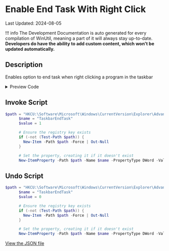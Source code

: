 # Enable End Task With Right Click

Last Updated: 2024-08-05


!!! info
     The Development Documentation is auto generated for every compilation of WinUtil, meaning a part of it will always stay up-to-date. **Developers do have the ability to add custom content, which won't be updated automatically.**
## Description

Enables option to end task when right clicking a program in the taskbar

<!-- BEGIN CUSTOM CONTENT -->

<!-- END CUSTOM CONTENT -->

<details>
<summary>Preview Code</summary>

```json
{
  "Content": "Enable End Task With Right Click",
  "Description": "Enables option to end task when right clicking a program in the taskbar",
  "category": "Essential Tweaks",
  "panel": "1",
  "Order": "a006_",
  "InvokeScript": [
    "$path = \"HKCU:\\Software\\Microsoft\\Windows\\CurrentVersion\\Explorer\\Advanced\\TaskbarDeveloperSettings\"
      $name = \"TaskbarEndTask\"
      $value = 1

      # Ensure the registry key exists
      if (-not (Test-Path $path)) {
        New-Item -Path $path -Force | Out-Null
      }

      # Set the property, creating it if it doesn't exist
      New-ItemProperty -Path $path -Name $name -PropertyType DWord -Value $value -Force | Out-Null"
  ],
  "UndoScript": [
    "$path = \"HKCU:\\Software\\Microsoft\\Windows\\CurrentVersion\\Explorer\\Advanced\\TaskbarDeveloperSettings\"
      $name = \"TaskbarEndTask\"
      $value = 0

      # Ensure the registry key exists
      if (-not (Test-Path $path)) {
        New-Item -Path $path -Force | Out-Null
      }

      # Set the property, creating it if it doesn't exist
      New-ItemProperty -Path $path -Name $name -PropertyType DWord -Value $value -Force | Out-Null"
  ],
  "link": "https://christitustech.github.io/winutil/dev/tweaks/Essential-Tweaks/EndTaskOnTaskbar"
}
```

</details>

## Invoke Script

```powershell
$path = "HKCU:\Software\Microsoft\Windows\CurrentVersion\Explorer\Advanced\TaskbarDeveloperSettings"
      $name = "TaskbarEndTask"
      $value = 1

      # Ensure the registry key exists
      if (-not (Test-Path $path)) {
        New-Item -Path $path -Force | Out-Null
      }

      # Set the property, creating it if it doesn't exist
      New-ItemProperty -Path $path -Name $name -PropertyType DWord -Value $value -Force | Out-Null

```
## Undo Script

```powershell
$path = "HKCU:\Software\Microsoft\Windows\CurrentVersion\Explorer\Advanced\TaskbarDeveloperSettings"
      $name = "TaskbarEndTask"
      $value = 0

      # Ensure the registry key exists
      if (-not (Test-Path $path)) {
        New-Item -Path $path -Force | Out-Null
      }

      # Set the property, creating it if it doesn't exist
      New-ItemProperty -Path $path -Name $name -PropertyType DWord -Value $value -Force | Out-Null

```

<!-- BEGIN SECOND CUSTOM CONTENT -->

<!-- END SECOND CUSTOM CONTENT -->


[View the JSON file](https://github.com/ChrisTitusTech/winutil/tree/main/config/tweaks.json)

